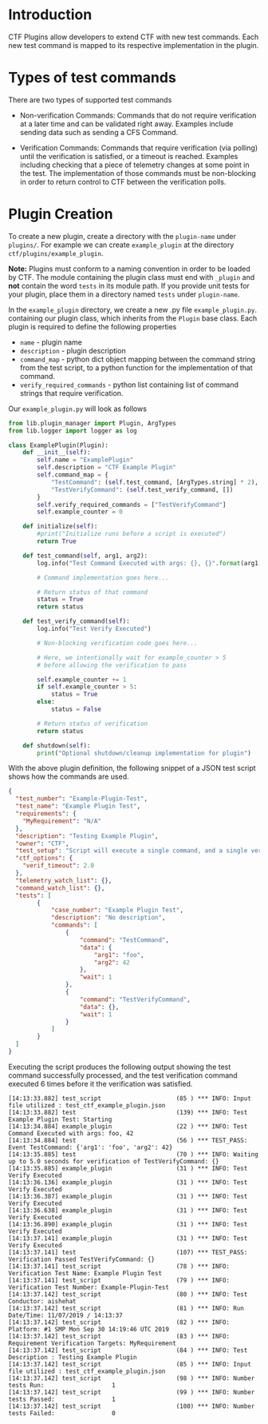 # Introduction

CTF Plugins allow developers to extend CTF with new test commands. Each new test command is mapped to its respective implementation in the plugin.

# Types of test commands

There are two types of supported test commands
* Non-verification Commands: Commands that do not require verification at a later time and can be validated right away. Examples include sending data such as sending a CFS Command.

* Verification Commands: Commands that require verification (via polling) until the verification is satisfied, or a timeout is reached. Examples including checking that a piece of telemetry changes at some point in the test. The implementation of those commands must be non-blocking in order to return control to CTF between the verification polls.

# Plugin Creation
To create a new plugin, create a directory with the `plugin-name` under `plugins/`. For example we can create `example_plugin` at the directory `ctf/plugins/example_plugin`.

**Note:** Plugins must conform to a naming convention in order to be loaded by CTF. The module containing the plugin class must end with `_plugin` and **not** contain the word `tests` in its module path. If you provide unit tests for your plugin, place them in a directory named `tests` under `plugin-name`.

In the `example_plugin` directory, we create a new .py file `example_plugin.py`. containing our plugin class, which inherits from the `Plugin` base class. Each plugin is required to define the following properties

*  `name` - plugin name
*  `description` - plugin description
*  `command_map` - python dict object mapping between the command string from the test script, to a python function for the implementation of that command.
*  `verify_required_commands` - python list containing list of command strings that require verification.

Our `example_plugin.py` will look as follows

```python
from lib.plugin_manager import Plugin, ArgTypes
from lib.logger import logger as log

class ExamplePlugin(Plugin):
    def __init__(self):
        self.name = "ExamplePlugin"
        self.description = "CTF Example Plugin"
        self.command_map = {
            "TestCommand": (self.test_command, [ArgTypes.string] * 2),
            "TestVerifyCommand": (self.test_verify_command, [])
        }
        self.verify_required_commands = ["TestVerifyCommand"]
        self.example_counter = 0

    def initialize(self):
        #print("Initialize runs before a script is executed")
        return True

    def test_command(self, arg1, arg2):
        log.info("Test Command Executed with args: {}, {}".format(arg1, arg2))

        # Command implementation goes here...

        # Return status of that command
        status = True
        return status

    def test_verify_command(self):
        log.info("Test Verify Executed")

        # Non-blocking verification code goes here...

        # Here, we intentionally wait for example_counter > 5
        # before allowing the verification to pass

        self.example_counter += 1
        if self.example_counter > 5:
            status = True
        else:
            status = False

        # Return status of verification
        return status

    def shutdown(self):
        print("Optional shutdown/cleanup implementation for plugin")
```

With the above plugin definition, the following snippet of a JSON test script shows how the commands are used.

```JSON
{
  "test_number": "Example-Plugin-Test",
  "test_name": "Example Plugin Test",
  "requirements": {
    "MyRequirement": "N/A"
  },
  "description": "Testing Example Plugin",
  "owner": "CTF",
  "test_setup": "Script will execute a single command, and a single verification",
  "ctf_options": {
    "verif_timeout": 2.0
  },
  "telemetry_watch_list": {},
  "command_watch_list": {},
  "tests": [
        {
            "case_number": "Example Plugin Test",
            "description": "No description",
            "commands": [
                {
                    "command": "TestCommand",
                    "data": {
                        "arg1": "foo",
                        "arg2": 42
                    },
                    "wait": 1
                },
                {
                    "command": "TestVerifyCommand",
                    "data": {},
                    "wait": 1
                }
            ]
        }
  ]
}

```

Executing the script produces the following output showing the test command successfully processed, and the test verification command executed 6 times before it the verification was satisfied.

```
[14:13:33.882] test_script                     (85 ) *** INFO: Input file utilized : test_ctf_example_plugin.json
[14:13:33.882] test                            (139) *** INFO: Test Example Plugin Test: Starting
[14:13:34.884] example_plugin                  (22 ) *** INFO: Test Command Executed with args: foo, 42
[14:13:34.884] test                            (56 ) *** TEST_PASS: Event TestCommand: {'arg1': 'foo', 'arg2': 42}
[14:13:35.885] test                            (70 ) *** INFO: Waiting up to 5.0 seconds for verification of TestVerifyCommand: {}
[14:13:35.885] example_plugin                  (31 ) *** INFO: Test Verify Executed
[14:13:36.136] example_plugin                  (31 ) *** INFO: Test Verify Executed
[14:13:36.387] example_plugin                  (31 ) *** INFO: Test Verify Executed
[14:13:36.638] example_plugin                  (31 ) *** INFO: Test Verify Executed
[14:13:36.890] example_plugin                  (31 ) *** INFO: Test Verify Executed
[14:13:37.141] example_plugin                  (31 ) *** INFO: Test Verify Executed
[14:13:37.141] test                            (107) *** TEST_PASS: Verification Passed TestVerifyCommand: {}
[14:13:37.141] test_script                     (78 ) *** INFO: Verification Test Name: Example Plugin Test
[14:13:37.141] test_script                     (79 ) *** INFO: Verification Test Number: Example-Plugin-Test
[14:13:37.142] test_script                     (80 ) *** INFO: Test Conductor: aishehat
[14:13:37.142] test_script                     (81 ) *** INFO: Run Date/Time: 11/07/2019 / 14:13:37
[14:13:37.142] test_script                     (82 ) *** INFO: Platform: #1 SMP Mon Sep 30 14:19:46 UTC 2019
[14:13:37.142] test_script                     (83 ) *** INFO: Requirement Verification Targets: MyRequirement
[14:13:37.142] test_script                     (84 ) *** INFO: Test Description : Testing Example Plugin
[14:13:37.142] test_script                     (85 ) *** INFO: Input file utilized : test_ctf_example_plugin.json
[14:13:37.142] test_script                     (98 ) *** INFO: Number tests Run:                   1
[14:13:37.142] test_script                     (99 ) *** INFO: Number tests Passed:                1
[14:13:37.142] test_script                     (100) *** INFO: Number tests Failed:                0
```